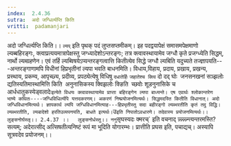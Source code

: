 ```yaml
---
index:  2.4.36
sutra:  अदो जग्धिर्ल्यप्ति किति
vritti:  padamanjari
---
```


अदो जग्धिर्ल्यप्ति किति।। `ल्यप्` इति पृथक् पदं लुप्तसप्तमीकम्। इह पदद्वयापेक्षं समासमपेक्षमाणो ल्यब्बहिरङ्गः, क्त्वाप्रत्ययमात्रापेक्षस्तु जग्ध्यादेशोऽन्तरङ्गः; तत्र क्त्वावस्थायामेव जग्धौ कृते प्रजग्ध्येति सिद्धम्, नार्थो ल्यब्ग्रहणेन। एवं तर्हि ल्यब्विषयेऽप्यन्तरङ्गत्वात्ति कितीत्येव सिद्धे जग्धौ ल्यबिति यदुच्यते तज्ज्ञापयति---अन्तरङ्गाणामपि विधीनां हिप्रभृतीनां ल्यपा भवति बाधनमिति। विधाय,विहाय, प्रदाय, प्रखाय, प्रखन्य, प्रस्थाय, प्रकम्य, आपृच्छ्य, प्रदीव्य, प्रपठ्येत्येषु विधिषु `दधातेर्हिः` `जहातेश्च क्त्वि` दो दद् घोः` `जनसनखनां सञ्झलोः` `द्यतिस्यतिमास्थामित्ति किति` `अनुनासिकस्य क्विझलोः क्ङिति` `च्छवोः शूडनुनासिके च` `आर्धधातुकस्येड्वलादेः` इत्येते विधयः क्त्वावस्थायामेव प्राप्ता बहिरङ्गेन ल्यपा बाध्यन्ते।
एष एवार्थः श्लोकान्तरेण भाष्ये कथितः----जग्धिविधिर्ल्यपि यत्तदकरणम्। अकरणं निष्प्रयोजनमित्यर्थः। सिद्धमदस्ति कितीति विधानात्। अदो जग्धिविधानमित्यर्थः। ज्ञापकार्थ ल्यपि जग्धिविधानमित्याह---हिप्रभृतीस्तु सदा बहीरङ्गो ल्यब्भरतीति कृतं तदु विद्धि। ल्यब्भरतीति, ल्यबादेशो हरतिउव्यपनयति, बाधते इत्यर्थः। `उ` इति निपातोऽवधारणे। तदेवास्य प्रयोजनमित्यर्थः।।
लुङ्सनोर्घस्लृ।। 2.4.37 ।।  
लुङ्सनोर्धस्तु।। ननु `सृघस्यदः क्मरच्` इति वचनाद् न्न्न्न्न्न्न्न्न्त्यन्तरमस्ति? सत्यम्; अदेरात्सीद् अत्सिषतीत्यनिष्टं रूपं मा भूदिति योगारम्भः। प्रात्तीति प्रघस इति, पचाद्यच्। अस्यापि सूत्रवदेव प्रयोजनम्।।
